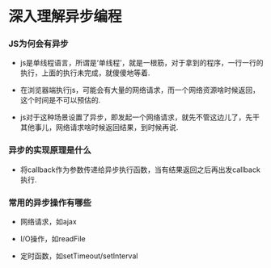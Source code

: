 # 深入理解异步编程

### JS为何会有异步
* js是单线程语言，所谓是‘单线程’，就是一根筋，对于拿到的程序，一行一行的执行，上面的执行未完成，就傻傻地等着. 

* 在浏览器端执行js，可能会有大量的网络请求，而一个网络资源啥时候返回，这个时间是不可以预估的.

* js对于这种场景设置了异步，即发起一个网络请求，就先不管这边儿了，先干其他事儿，网络请求啥时候返回结果，到时候再说.

### 异步的实现原理是什么

* 将callback作为参数传递给异步执行函数，当有结果返回之后再出发callback执行. 

### 常用的异步操作有哪些

* 网络请求，如ajax

* I/O操作，如readFile

* 定时函数，如setTimeout/setInterval